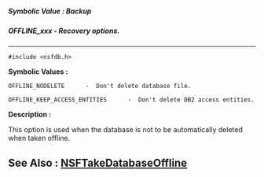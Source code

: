 ##### Symbolic Value : Backup
##### OFFLINE_xxx - Recovery options.
---
```
#include <nsfdb.h>
```

**Symbolic Values :**

	OFFLINE_NODELETE	  -  Don't delete database file.

	OFFLINE_KEEP_ACCESS_ENTITIES	  -  Don't delete DB2 access entities.


**Description :**

This option is used when the database is not to be automatically deleted when taken offline.


**See Also :**
[NSFTakeDatabaseOffline](/domino-c-api-docs/reference/Func/NSFTakeDatabaseOffline)
---
